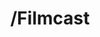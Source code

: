 ---
title:         "/Filmcast"
description:   "A film and movie podcast for the masses."
url-thumbnail: "http://www.slashfilm.com/slashfilmpodcastblack.jpg"
url-rss:       "http://feeds.feedburner.com/filmcast"
url-web:       "http://slashfilm.com/filmcast"
url-itunes:    "https://itunes.apple.com/us/podcast/the-filmcast/id281400220?mt=2&uo=4"
tags:         [movies, society and culture]
---